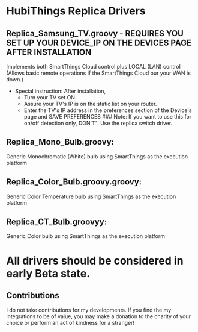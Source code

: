 # HubiThings Replica Drivers

## Replica_Samsung_TV.groovy - REQUIRES YOU SET UP YOUR DEVICE_IP ON THE DEVICES PAGE AFTER INSTALLATION
Implements both SmartThings Cloud control plus LOCAL (LAN) control (Allows basic remote operations if the SmartThings Cloud our your WAN is down.)
* Special instruction:  After installation,
  * Turn your TV set ON.
  * Assure your TV's IP is on the static list on your router.
  * Enter the TV's IP address in the preferences section of the Device's page and SAVE PREFERENCES
            ### Note: If you want to use this for on/off detection only, DON'T".  Use the replica switch driver.

## Replica_Mono_Bulb.groovy: 
Generic Monochromatic (White) bulb using SmartThings as the execution platform

## Replica_Color_Bulb.groovy.groovy: 
Generic Color Temperature bulb using SmartThings as the execution platform

## Replica_CT_Bulb.groovyy: 
Generic Color bulb using SmartThings as the execution platform

# All drivers should be considered in early Beta state.  


## Contributions
I do not take contributions for my developments.  If you find the my integrations to be of value, you may make a donation to the charity of your choice or perform an act of kindness for a stranger!
